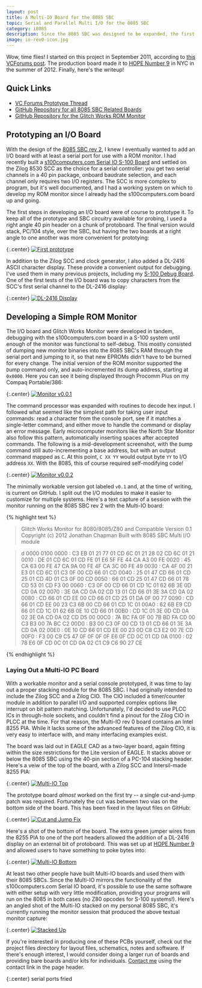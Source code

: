 ```yaml
---
layout: post
title: A Multi-IO Board for the 8085 SBC
topic: Serial and Parallel Multi I/O for the 8085 SBC
category: i8085
description: Since the 8085 SBC was designed to be expanded, the first step was in building an I/O board. This board includes an Intel 8255 PIA for parallel I/O and Zilog 8530 SCC for dual serial channels. With the Glitch Works Monitor, it provides a basic, usable 8085 system.
image: io-rev0-icon.jpg
---
```


Wow, time flies! I started on this project in September 2011, according to [this VCForums post](http://www.vcfed.org/forum/showthread.php?27202-8085-SBC-Monitor-It-Begins!). The production board made it to [HOPE Number 9](http://www.hopenumbernine.net/) in NYC in the summer of 2012. Finally, here's the writeup!

## Quick Links

* [VC Forums Prototype Thread](http://www.vcfed.org/forum/showthread.php?27202-8085-SBC-Monitor-It-Begins!)
* [GitHub Repository for all 8085 SBC Related Boards](https://github.com/glitchwrks/8085_sbc)
* [GitHub Repository for the Glitch Works ROM Monitor](https://github.com/chapmajs/glitchworks_monitor)

## Prototyping an I/O Board

With the design of the [8085 SBC rev 2](/2011/10/29/sbc-rev-2), I knew I eventually wanted to add an I/O board with at least a serial port for use with a ROM monitor. I had recently built a [s100computers.com Serial IO S-100 Board](http://www.s100computers.com/My%20System%20Pages/Serial%20IO%20Board/Serial%20IO%20Board.htm) and settled on the Zilog 8530 SCC as the choice for a serial controller: you get two serial channels in a 40 pin package, onboard baudrate selection, and each channel only requires two I/O registers. The SCC is more complex to program, but it's well documented, and I had a working system on which to develop my ROM monitor since I already had the s100computers.com board up and going.

The first steps in developing an I/O board were of course to prototype it. To keep all of the prototype and SBC circuitry available for probing, I used a right angle 40 pin header on a chunk of protoboard. The final version would stack, PC/104 style, over the SBC, but having the two boards at a right angle to one another was more convenient for prototying:

{:.center}
[![First prototype](/images/8085/io_rev0/scaled/prototype.jpg)](/images/8085/io_rev0/prototype.jpg)

In addition to the Zilog SCC and clock generator, I also added a DL-2416 ASCII character display. These provide a convenient output for debugging. I've used them in many previous projects, including my [S-100 Debug Board](/2011/09/01/debug-board). One of the first tests of the I/O board was to copy characters from the SCC's first serial channel to the DL-2416 display:

{:.center}
[![DL-2416 Display](/images/8085/io_rev0/scaled/8085output.jpg)](/images/8085/io_rev0/8085output.jpg)

## Developing a Simple ROM Monitor

The I/O board and Glitch Works Monitor were developed in tandem, debugging with the s100computers.com board in a S-100 system until enough of the monitor was functional to self-debug. This mostly consisted of dumping new monitor binaries into the 8085 SBC's RAM through the serial port and jumping to it, so that new EPROMs didn't have to be burned for every change. The initial version of the ROM monitor supported the `D`ump command only, and auto-incremented its dump address, starting at `0x0000`. Here you can see it being displayed through Procomm Plus on my Compaq Portable/386:

{:.center}
[![Monitor v0.0.1](/images/8085/io_rev0/scaled/monitor.jpg)](/images/8085/io_rev0/monitor.jpg)

The command processor was expanded with routines to decode hex input. I followed what seemed like the simplest path for taking user input commands: read a character from the console port, see if it matches a single-letter command, and either move to handle the command or display an error message. Early microcomputer monitors like the North Star Monitor also follow this pattern, automatically inserting spaces after accepted commands. The following is a mid-development screenshot, with the `D`ump command still auto-incrementing a base address, but with an output command mapped as `C`. At this point, `C XX YY` would output byte `YY` to I/O address `XX`. With the 8085, this of course required self-modifying code!

{:.center}
[![Monitor v0.0.2](/images/8085/io_rev0/scaled/monitor2.jpg)](/images/8085/io_rev0/monitor2.jpg)

The minimally workable version got labeled `v0.1` and, at the time of writing, is current on GitHub. I split out the I/O modules to make it easier to customize for multiple systems. Here's a text capture of a session with the monitor running on the 8085 SBC rev 2 with the Multi-IO board:

{% highlight text %}
>Glitch Works Monitor for 8080/8085/Z80 and Compatible
Version 0.1 Copyright (c) 2012 Jonathan Chapman
Built with 8085 SBC Multi I/O module

>d 0000 0100
0000 : C3 EB 01 21 77 01 CD 6C 01 21 28 02 CD 6C 01 21
0010 : DE 01 CD 6C 01 CD FE 01 E6 5F FE 44 CA A3 00 FE
0020 : 45 CA 63 00 FE 47 CA 9A 00 FE 4F CA 3C 00 FE 49
0030 : CA 4F 00 21 E3 01 CD 6C 01 C3 0F 00 CD 66 01 CD
0040 : 25 01 47 CD 66 01 CD 25 01 CD 4D 01 C3 0F 00 CD
0050 : 66 01 CD 25 01 47 CD 66 01 78 CD 53 01 CD F3 00
0060 : C3 0F 00 CD 66 01 CD 1C 01 62 6B 3E 0D CD 0A 02
0070 : 3E 0A CD 0A 02 CD 13 01 CD 66 01 3E 3A CD 0A 02
0080 : CD 66 01 CD EE 00 CD 66 01 CD 25 01 DA 0F 00 77
0090 : CD 66 01 CD EE 00 23 C3 6B 00 CD 66 01 CD 1C 01
00A0 : 62 6B E9 CD 66 01 CD 1C 01 62 6B 0E 10 CD 66 01
00B0 : CD 1C 01 3E 0D CD 0A 02 3E 0A CD 0A 02 CD D5 00
00C0 : 7A BC FA 0F 00 7B BD FA CD 00 C3 B3 00 7A BC C2
00D0 : B3 00 C3 0F 00 CD 13 01 CD 66 01 3E 3A CD 0A 02
00E0 : 0E 10 CD 66 01 CD EE 00 23 0D C8 C3 E2 00 7E CD
00F0 : F3 00 C9 C5 47 0F 0F 0F 0F E6 0F CD 0C 01 CD 0A
0100 : 02 78 E6 0F CD 0C 01 CD 0A 02 C1 C9 C6 90 27 CE

>
{% endhighlight %}

### Laying Out a Multi-IO PC Board

With a workable monitor and a serial console prototyped, it was time to lay out a proper stacking module for the 8085 SBC. I had originally intended to include the Zilog SCC and a Zilog CIO. The CIO included a timer/counter module in addition to parallel I/O and supported complex options like interrupt on bit pattern matching. Unfortunately, I'd decided to use PLCC ICs in through-hole sockets, and couldn't find a pinout for the Zilog CIO in PLCC at the time. For that reason, the Multi-IO rev 0 board contains an Intel 8255 PIA. While it lacks some of the advanced features of the Zilog CIO, it is very easy to interface with, and many interfacing examples exist.

The board was laid out in EAGLE CAD as a two-layer board, again fitting within the size restrictions for the Lite version of EAGLE. It stacks above or below the 8085 SBC using the 40-pin section of a PC-104 stacking header. Here's a veiw of the top of the board, with a Zilog SCC and Intersil-made 8255 PIA:

{:.center}
[![Multi-IO Top](/images/8085/io_rev0/scaled/top.jpg)](/images/8085/io_rev0/top.jpg)

The prototype board *almost* worked on the first try -- a single cut-and-jump patch was required. Fortunately the cut was between two vias on the bottom side of the board. This has been fixed in the layout files on GitHub:

{:.center}
[![Cut and Jump Fix](/images/8085/io_rev0/scaled/jumper_fix.jpg)](/images/8085/io_rev0/jumper_fix.jpg)

Here's a shot of the bottom of the board. The extra green jumper wires from the 8255 PIA to one of the port headers allowed the addition of a DL-2416 display on an external bit of protoboard. This was set up at [HOPE Number 9](http://www.hopenumbernine.net/) and allowed users to have something to poke bytes into:

{:.center}
[![Multi-IO Bottom](/images/8085/io_rev0/scaled/bottom.jpg)](/images/8085/io_rev0/bottom.jpg)

At least two other people have built Multi-IO boards and used them with their 8085 SBCs. Since the Multi-IO mirrors the functionality of the s100computers.com Serial IO board, it's possible to use the same software with either setup with very little modification, providing your programs will run on the 8085 in both cases (no Z80 opcodes for S-100 systems!). Here's an angled shot of the Multi-IO stacked on my personal 8085 SBC, it's currently running the monitor session that produced the above textual monitor capture:

{:.center}
[![Stacked Up](/images/8085/io_rev0/scaled/set_up.jpg)](/images/8085/io_rev0/set_up.jpg)

If you're interested in producing one of these PCBs yourself, check out the project files directory for layout files, schematics, notes and software. If there's enough interest, I would consider doing a larger run of boards and providing bare boards and/or kits for individuals. [Contact me](https://services.theglitchworks.net/ng/messages/new) using the contact link in the page header.

{:.center}
<span><script language="javascript" src="https://services.theglitchworks.net/counters/io_rev0"></script> serial ports fried</span>